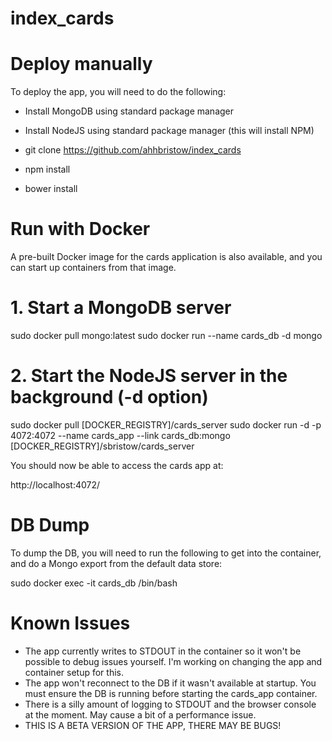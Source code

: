 # index_cards


# Deploy manually

To deploy the app, you will need to do the following:


- Install MongoDB using standard package manager
- Install NodeJS using standard package manager (this will install NPM)


- git clone https://github.com/ahhbristow/index_cards
- npm install
- bower install


# Run with Docker

A pre-built Docker image for the cards application is also available, and you can start up containers from that image.


# 1.  Start a MongoDB server
sudo docker pull mongo:latest
sudo docker run --name cards_db -d mongo


# 2.  Start the NodeJS server in the background (-d option)
sudo docker pull [DOCKER_REGISTRY]/cards_server
sudo docker run -d -p 4072:4072 --name cards_app --link cards_db:mongo [DOCKER_REGISTRY]/sbristow/cards_server

You should now be able to access the cards app at:

http://localhost:4072/


# DB Dump
To dump the DB, you will need to run the following to get into the container, and do a Mongo export from the default data store:

sudo docker exec -it cards_db /bin/bash


# Known Issues
 
- The app currently writes to STDOUT in the container so it won't be possible to debug issues yourself. I'm working on changing the app and container setup for this.
- The app won't reconnect to the DB if it wasn't available at startup.  You must ensure the DB is running before starting the cards_app container.
- There is a silly amount of logging to STDOUT and the browser console at the moment.  May cause a bit of a performance issue.
- THIS IS A BETA VERSION OF THE APP, THERE MAY BE BUGS!
